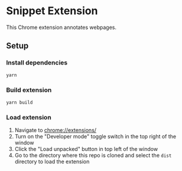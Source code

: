 # Snippet Extension

This Chrome extension annotates webpages.

## Setup

### Install dependencies 

```sh
yarn
```

### Build extension

```
yarn build
```

### Load extension

1. Navigate to [chrome://extensions/](chrome://extensions/)
1. Turn on the "Developer mode" toggle switch in the top right of the window
1. Click the "Load unpacked" button in top left of the window
1. Go to the directory where this repo is cloned and select the `dist` directory to load the extension
